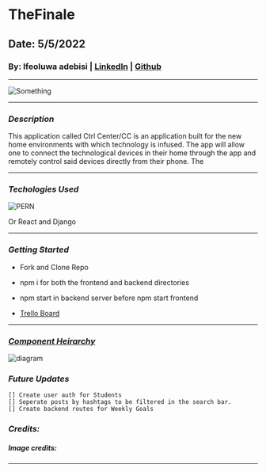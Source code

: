 # TheFinale

## Date: 5/5/2022

### By: Ifeoluwa adebisi | [LinkedIn](https://www.linkedin.com/in/ifeoluwa-adebisi-b6a9911b7/) | [Github](https://github.com/SEIfeoluwa)

***

![Something](placeholder)

***


### ***Description***

This application called Ctrl Center/CC is an application built for the new home environments with which technology is infused. The app will allow one to connect the technological devices in their home through the app and remotely control said devices directly from their phone. The 



***

### ***Techologies Used***

![PERN](https://repository-images.githubusercontent.com/248812720/56902700-c5bd-11ea-813f-ed8631377258)

Or React and Django

***

### ***Getting Started***
- Fork and Clone Repo

- npm i for both the frontend and backend directories

- npm start in backend server before npm start frontend

- [Trello Board](placeholder)

***
### [***Component Heirarchy***](https://drive.google.com/file/d/1m-EQDRjwmTLbI0Xdv99b72rAcIr4rLjE/view?ts=62588081)
![diagram](https://s7.gifyu.com/images/Screenshot-from-2022-04-15-09-38-35.png)


### ***Future Updates***
    [] Create user auth for Students
    [] Seperate posts by hashtags to be filtered in the search bar.
    [] Create backend routes for Weekly Goals

### ***Credits:***

##### Image credits:
***

